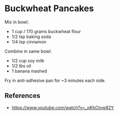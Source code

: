 # Buckwheat Pancakes

Mix in bowl:

- 1 cup / 170 grams buckwheat flour
- 1/2 tsp baking soda
- 1/4 tsp cinnamon

Combine in same bowl:

- 1/2 cup soy milk
- 1/2 tbs oil
- 1 banana mashed

Fry in anti-adhesive pan for ~3 minutes each side.

## References

* https://www.youtube.com/watch?v=_pKhCtvw82Y
